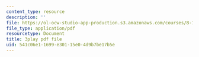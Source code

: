 ```yaml
---
content_type: resource
description: ''
file: https://ol-ocw-studio-app-production.s3.amazonaws.com/courses/8-701-introduction-to-nuclear-and-particle-physics-fall-2020/541c06e11699e30115e04d9b7be17b5e_lF-LM9CdiVk.pdf
file_type: application/pdf
resourcetype: Document
title: 3play pdf file
uid: 541c06e1-1699-e301-15e0-4d9b7be17b5e
---
```

